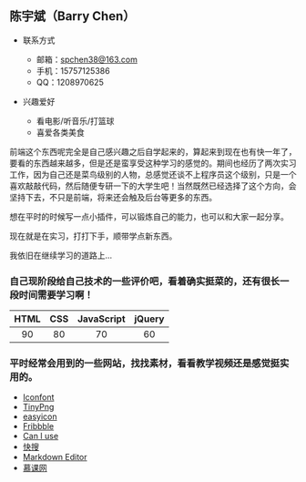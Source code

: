 ## 陈宇斌（Barry Chen）

* 联系方式
	* 邮箱：[spchen38@163.com](mailto:spchen38@163.com)
	* 手机：15757125386
	* QQ：1208970625

* 兴趣爱好
	* 看电影/听音乐/打篮球
	* 喜爱各类美食

前端这个东西呢完全是自己感兴趣之后自学起来的，算起来到现在也有快一年了，要看的东西越来越多，但是还是蛮享受这种学习的感觉的。期间也经历了两次实习工作，因为自己还是菜鸟级别的人物，总感觉还谈不上程序员这个级别，只是一个喜欢敲敲代码，然后随便专研一下的大学生吧！当然既然已经选择了这个方向，会坚持下去，不只是前端，将来还会触及后台等更多的东西。

想在平时的时候写一点小插件，可以锻炼自己的能力，也可以和大家一起分享。

现在就是在实习，打打下手，顺带学点新东西。

我依旧在继续学习的道路上...

### 自己现阶段给自己技术的一些评价吧，看着确实挺菜的，还有很长一段时间需要学习啊！

|    HTML    |    CSS    | JavaScript | jQuery |
|   :----:   |   :---:   |:----------:| :----: |
|     90     |    80     |     70     |   60   |

### 平时经常会用到的一些网站，找找素材，看看教学视频还是感觉挺实用的。

* [Iconfont](http://www.iconfont.cn/)
* [TinyPng](https://tinypng.com/)
* [easyicon](http://www.easyicon.net/)
* [Fribbble](http://fribbble.com/)
* [Can I use](http://caniuse.com/)
* [快搜](http://so.chongbuluo.com/)
* [Markdown Editor](http://jbt.github.io/markdown*editor/#4wIA)
* [慕课网](http://www.imooc.com/)